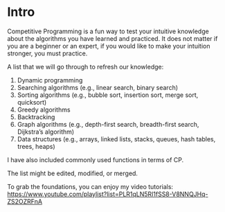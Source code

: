 # Intro
Competitive Programming is a fun way to test your intuitive knowledge about the algorithms you have learned and practiced.
It does not matter if you are a beginner or an expert, if you would like to make your intuition stronger, you must practice.

A list that we will go through to refresh our knowledge: 

1. Dynamic programming
2. Searching algorithms (e.g., linear search, binary search)
3. Sorting algorithms (e.g., bubble sort, insertion sort, merge sort, quicksort)
4. Greedy algorithms
5. Backtracking
6. Graph algorithms (e.g., depth-first search, breadth-first search, Dijkstra’s algorithm)
7. Data structures (e.g., arrays, linked lists, stacks, queues, hash tables, trees, heaps)

I have also included commonly used functions in terms of CP.

The list might be edited, modified, or merged.

To grab the foundations, you can enjoy my video tutorials: https://www.youtube.com/playlist?list=PLR1qLN5Rl1fSS8-V8NNQJHq-ZS2OZRFnA
